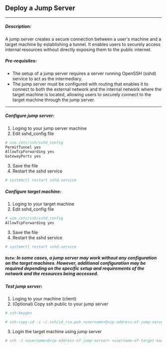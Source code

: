 ## Deploy a Jump Server

---
##### Description:
A jump server creates a secure connection between a user's machine and a target machine by establishing a tunnel. It enables users to securely access internal resources without directly exposing them to the public internet.

##### Pre-requisites:
- The setup of a jump server requires a server running OpenSSH (sshd) service to act as the intermediary.
- The jump server must be configured with routing that enables it to connect to both the external network and the internal network where the target machine is located, allowing users to securely connect to the target machine through the jump server.
---

##### Configure jump server:
1. Loging to your jump server machine
2. Edit sshd_config file
```bash
# vim /etc/ssh/sshd_config
PermitTunnel yes
AllowTcpForwarding yes
GatewayPorts yes
```
3. Save the file
4. Restart the sshd service
```bash
# systemctl restart sshd.service
```

##### Configure target machine:
1. Loging to your target machine
2. Edit sshd_config file
```bash
# vim /etc/ssh/sshd_config
AllowTcpForwarding yes
```
3. Save the file
4. Restart the sshd service
```bash
# systemctl restart sshd.service
```
##### `Note`: In some cases, a jump server may work without any configuration on the target machines. However, additional configuration may be required depending on the specific setup and requirements of the network and the resources being accessed.

##### Test jump server:
1. Loging to your machine (client)
2. (Optional) Copy ssh public to your jump server
```bash
# ssh-keygen
```
```bash
# ssh-copy-id -i ~/.ssh/id_rsa.pub <username>@<ip-address-of-jump-server>
```
3. Login the target machine using jump server
```bash
# ssh -J <username>@<ip-address-of-jump-server> <username-of-target-machine>@<ip-address-of-target-machine>
```